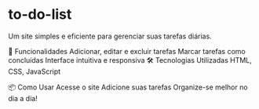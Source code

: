 # to-do-list

Um site simples e eficiente para gerenciar suas tarefas diárias.

🚀 Funcionalidades
Adicionar, editar e excluir tarefas
Marcar tarefas como concluídas
Interface intuitiva e responsiva
🛠️ Tecnologias Utilizadas
HTML, CSS, JavaScript

📦 Como Usar
Acesse o site
Adicione suas tarefas
Organize-se melhor no dia a dia!